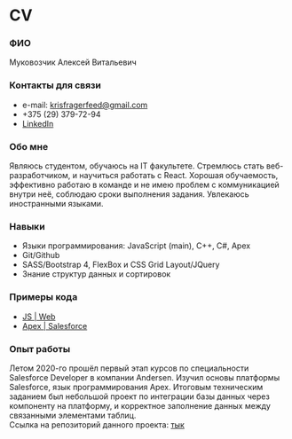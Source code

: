 # CV
### ФИО
Муковозчик Алексей Витальевич <br>
### Контакты для связи
* e-mail: krisfragerfeed@gmail.com 
* +375 (29) 379-72-94
* [LinkedIn](https://www.linkedin.com/in/kriswhitch/)
### Обо мне
Являюсь студентом, обучаюсь на IT факультете. Стремлюсь стать веб-разработчиком, и научиться работать с React. Хорошая обучаемость, эффективно работаю в команде и не имею проблем с коммуникацией внутри неё, соблюдаю сроки выполнения задания. Увлекаюсь иностранными языками.
### Навыки
* Языки программирования: JavaScript (main), C++, C#, Apex
* Git/Github
* SASS/Bootstrap 4, FlexBox и CSS Grid Layout/JQuery
* Знание структур данных и сортировок
### Примеры кода
* [JS | Web](https://github.com/KriSWhitch/odigo-landing)
* [Apex | Salesforce](https://github.com/KriSWhitch/Salesforce-Training/blob/master/ParkingApp/force-app/main/default/classes/lwnReadCsvFileController.cls)
### Опыт работы
Летом 2020-го прошёл первый этап курсов по специальности Salesforce Developer в компании Andersen. Изучил основы платформы Salesforce, язык программирования Apex. Итоговым техническим заданием был небольшой проект по интеграции базы данных через компоненту на платформу, и корректное заполнение данных между связанными элементами таблиц. <br>
Ссылка на репозиторий данного проекта: [тык](https://github.com/KriSWhitch/Salesforce-Training/tree/master/ParkingApp)

